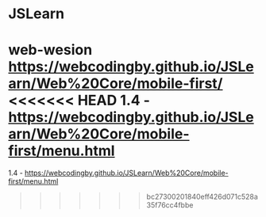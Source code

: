 # JSLearn

web-wesion https://webcodingby.github.io/JSLearn/Web%20Core/mobile-first/
<<<<<<< HEAD
1.4 - https://webcodingby.github.io/JSLearn/Web%20Core/mobile-first/menu.html
=======
1.4 - https://webcodingby.github.io/JSLearn/Web%20Core/mobile-first/menu.html
>>>>>>> bc27300201840eff426d071c528a35f76cc4fbbe
